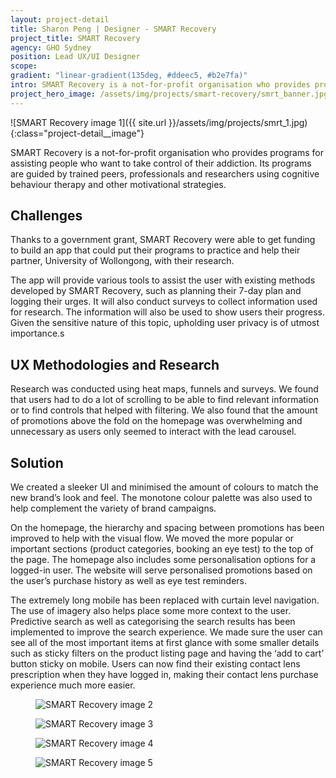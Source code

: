 ```yaml
---
layout: project-detail
title: Sharon Peng | Designer - SMART Recovery
project_title: SMART Recovery
agency: GHO Sydney
position: Lead UX/UI Designer
scope:
gradient: "linear-gradient(135deg, #ddeec5, #b2e7fa)"
intro: SMART Recovery is a not-for-profit organisation who provides programs for assisting people who want to take control of their addiction. Its programs are guided by trained peers, professionals and researchers using cognitive behaviour therapy and other motivational strategies.
project_hero_image: /assets/img/projects/smart-recovery/smrt_banner.jpg
---
```


![SMART Recovery image 1]({{ site.url }}/assets/img/projects/smrt_1.jpg){:class="project-detail__image"}

SMART Recovery is a not-for-profit organisation who provides programs for assisting people who want to take control of their addiction. Its programs are guided by trained peers, professionals and researchers using cognitive behaviour therapy and other motivational strategies.

## Challenges
Thanks to a government grant, SMART Recovery were able to get funding to build an app that could put their programs to practice and help their partner, University of Wollongong, with their research.

The app will provide various tools to assist the user with existing methods developed by SMART Recovery, such as planning their 7-day plan and logging their urges. It will also conduct surveys to collect information used for research. The information will also be used to show users their progress. Given the sensitive nature of this topic, upholding user privacy is of utmost importance.s

## UX Methodologies and Research
Research was conducted using heat maps, funnels and surveys. We found that users had to do a lot of scrolling to be able to find relevant information or to find controls that helped with filtering. We also found that the amount of promotions above the fold on the homepage was overwhelming and unnecessary as users only seemed to interact with the lead carousel.

## Solution
We created a sleeker UI and minimised the amount of colours to match the new brand’s look and feel. The monotone colour palette was also used to help complement the variety of brand campaigns.

On the homepage, the hierarchy and spacing between promotions has been improved to help with the visual flow. We moved the more popular or important sections (product categories, booking an eye test) to the top of the page. The homepage also includes some personalisation options for a logged-in user. The website will serve personalised promotions based on the user’s purchase history as well as eye test reminders.

The extremely long mobile has been replaced with curtain level navigation. The use of imagery also helps place some more context to the user. Predictive search as well as categorising the search results has been implemented to improve the search experience. We made sure the user can see all of the most important items at first glance with some smaller details such as sticky filters on the product listing page and having the ‘add to cart’ button sticky on mobile. Users can now find their existing contact lens prescription when they have logged in, making their contact lens purchase experience much more easier.

<figure>
  <img alt="SMART Recovery image 2" class="project-detail__image" src="{{ site.url }}/assets/img/projects/smart-recovery/smrt_2.gif" />
</figure>
<figure>
  <img alt="SMART Recovery image 3" class="project-detail__image is-first-half" src="{{ site.url }}/assets/img/projects/smart-recovery/smrt_3.gif" />
</figure>
<figure>
  <img alt="SMART Recovery image 4" class="project-detail__image is-second-half" src="{{ site.url }}/assets/img/projects/smart-recovery/smrt_4.gif" />
</figure>
<figure>
  <img alt="SMART Recovery image 5" class="project-detail__image" src="{{ site.url }}/assets/img/projects/smart-recovery/smrt_5.gif" />
</figure>
